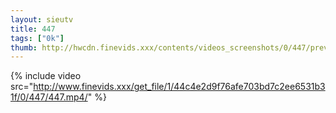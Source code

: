 ```yaml
--- 
layout: sieutv
title: 447
tags: ["0k"]
thumb: http://hwcdn.finevids.xxx/contents/videos_screenshots/0/447/preview.mp4.jpg
---
```

{% include video src="http://www.finevids.xxx/get_file/1/44c4e2d9f76afe703bd7c2ee6531b31f/0/447/447.mp4/" %} 
